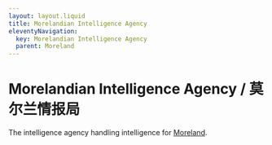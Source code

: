 ```yaml
---
layout: layout.liquid
title: Morelandian Intelligence Agency
eleventyNavigation:
  key: Morelandian Intelligence Agency
  parent: Moreland
---
```


# Morelandian Intelligence Agency / 莫尔兰情报局

The intelligence agency handling intelligence for [Moreland](/world/moreland/).
